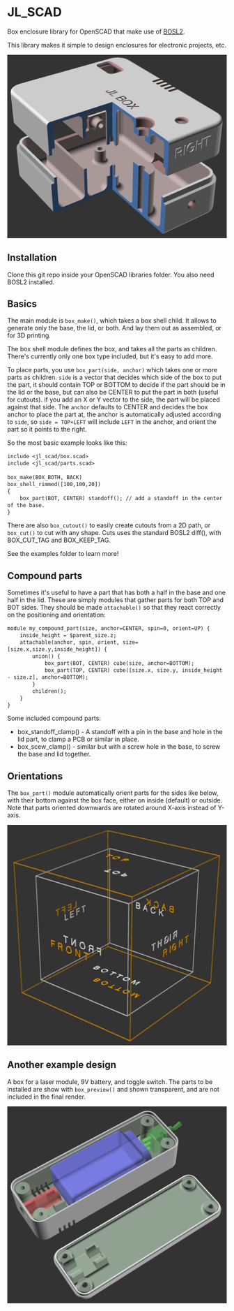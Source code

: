 # JL_SCAD

Box enclosure library for OpenSCAD that make use of [BOSL2](https://github.com/BelfrySCAD/BOSL2/tree/master).

This library makes it simple to design enclosures for electronic projects, etc.

![](images/jl_box_example.png)

## Installation
Clone this git repo inside your OpenSCAD libraries folder.
You also need BOSL2 installed.

## Basics

The main module is `box_make()`, which takes a box shell child. It allows to generate only the base, the lid, or both. And lay them out as assembled, or for 3D printing.

The box shell module defines the box, and takes all the parts as children. There's currently only one box type included, but it's easy to add more.

To place parts, you use `box_part(side, anchor)` which takes one or more parts as children. `side` is a vector that decides which side of the box to put the part, it should contain TOP or BOTTOM to decide if the part should be in the lid or the base, but can also be CENTER to put the part in both (useful for cutouts). if you add an X or Y vector to the side, the part will be placed against that side. The `anchor` defaults to CENTER and decides the box anchor to place the part at, the anchor is automatically adjusted according to `side`, so `side = TOP+LEFT` will include `LEFT` in the anchor, and orient the part so it points to the right.

So the most basic example looks like this:
```
include <jl_scad/box.scad>
include <jl_scad/parts.scad>

box_make(BOX_BOTH, BACK)
box_shell_rimmed([100,100,20])
{
    box_part(BOT, CENTER) standoff(); // add a standoff in the center of the base.
}
```

There are also `box_cutout()` to easily create cutouts from a 2D path, or `box_cut()` to cut with any shape. Cuts uses the standard BOSL2 diff(), with BOX_CUT_TAG and BOX_KEEP_TAG.

See the examples folder to learn more!

## Compound parts

Sometimes it's useful to have a part that has both a half in the base and one half in the lid. These are simply modules that gather parts for both TOP and BOT sides. They should be made `attachable()` so that they react correctly on the positioning and orientation:

```
module my_compound_part(size, anchor=CENTER, spin=0, orient=UP) {
    inside_height = $parent_size.z;
    attachable(anchor, spin, orient, size=[size.x,size.y,inside_height]) {
        union() {
            box_part(BOT, CENTER) cube(size, anchor=BOTTOM);
            box_part(TOP, CENTER) cube([size.x, size.y, inside_height - size.z], anchor=BOTTOM);
        }
        children();
    }
}
```

Some included compound parts:

- box_standoff_clamp() - A standoff with a pin in the base and hole in the lid part, to clamp a PCB or similar in place.
- box_scew_clamp() - similar but with a screw hole in the base, to screw the base and lid together.

## Orientations
The `box_part()` module automatically orient parts for the sides like below, with their bottom against the box face, either on inside (default) or outside. Note that parts oriented downwards are rotated around X-axis instead of Y-axis.

![](images/jl_box_orientations.png)

## Another example design
A box for a laser module, 9V battery, and toggle switch. The parts to be installed are show with `box_preview()` and shown transparent, and are not included in the final render.

![](images/jl_box_laserbox.png)
